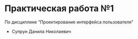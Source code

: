 # Практическая работа №1
По дисциплине "Проектирование интерфейса пользователя"
- Супрун Данила Николаевич

